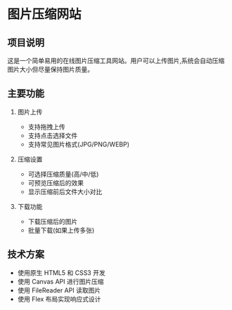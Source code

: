 # 图片压缩网站

## 项目说明
这是一个简单易用的在线图片压缩工具网站。用户可以上传图片,系统会自动压缩图片大小但尽量保持图片质量。

## 主要功能
1. 图片上传
   - 支持拖拽上传
   - 支持点击选择文件
   - 支持常见图片格式(JPG/PNG/WEBP)
   
2. 压缩设置
   - 可选择压缩质量(高/中/低)
   - 可预览压缩后的效果
   - 显示压缩前后文件大小对比

3. 下载功能
   - 下载压缩后的图片
   - 批量下载(如果上传多张)

## 技术方案
- 使用原生 HTML5 和 CSS3 开发
- 使用 Canvas API 进行图片压缩
- 使用 FileReader API 读取图片
- 使用 Flex 布局实现响应式设计 